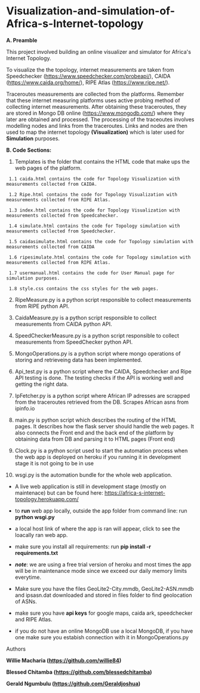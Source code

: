 # Visualization-and-simulation-of-Africa-s-Internet-topology

**A. Preamble**

This project involved building an online visualizer and simulator for Africa's Internet Topology.

To visualize the the topology, internet measurements are taken from Speedchecker (https://www.speedchecker.com/probeapi/),
CAIDA (https://www.caida.org/home/), RIPE Atlas (https://www.ripe.net/). 

Traceroutes measurements are collected from the platforms. Remember that these internet measuring platforms uses active probing method of collecting
internet measurements. After obtaining these traceroutes, they are stored in Mongo DB online (https://www.mongodb.com/) where they later are obtained
and processed. The processing of the traceoutes involves modelling nodes and links from the traceroutes.
Links and nodes are then used to map the internet topology **(Visualization)** which is later used for **Simulation** purposes.

**B. Code Sections:**

   1. Templates is the folder that contains the HTML code that  make ups the web pages of the platform. 
 
     1.1 caida.html contains the code for Topology Visualization with measurements collected from CAIDA.  
     
     1.2 Ripe.html contains the code for Topology Visualization with measurements collected from RIPE Atlas.
     
     1.3 index.html contains the code for Topology Visualization with measurements collected from Speedcahecker.
     
     1.4 simulate.html contains the code for Topology simulation with measurements collected from Speedchecker.
     
     1.5 caidasimulate.html contains the code for Topology simulation with measurements collected from CAIDA
     
     1.6 ripesimulate.html contains the code for Topology simulation with measurements collected from RIPE Atlas.
     
     1.7 usermanual.html contains the code for User Manual page for simulation purposes. 
     
     1.8 style.css contains the css styles for the web pages. 
  
  2. RipeMeasure.py is a python script responsible to collect measurements from RIPE python API. 
  
  3. CaidaMeasure.py is a python script responsible to collect measurements from CAIDA python API.
  
  4. SpeedCheckerMeasure.py is a python script responsible to collect measurements from SpeedChecker python API.
 
  5. MongoOperations.py is a python script where mongo operations of storing and retrieveing data has been implemented. 
  
  6. Api_test.py is a python script where the CAIDA, Speedchecker and Ripe API testing is done. The testing checks if the API is working well
  and getting the right data. 
  
  7. IpFetcher.py is a python script where African IP adresses are scrapped from the traceroutes retrieved from the DB. Scrapes African asns from ipinfo.io
  
  8. main.py is python script which describes the routing of the HTML pages. It describes how the flask server 
   should handle the web pages. It also connects the Front end and the back end of the platform by obtaining data from
   DB and parsing it to HTML pages (Front end)
  
  9. Clock.py is a python script used to start the automation process when the web app is deployed on heroku
 if you running it in development stage it is not going to be in use

 10. wsgi.py is the automation bundle for the whole web application.  
 
* A live web application is still in development stage (mostly on maintenace) but can be found here: https://africa-s-internet-topology.herokuapp.com/

* to **run** web app locally, outside the app folder from command line: run **python wsgi.py**

* a local host link of where the app is ran will appear, click to see the loacally ran web app.

* make sure you install all requirements: run **pip install -r requirements.txt**

* **_note_**: we are using a free trial version of heroku and most times the app will be in maintenance mode since we exceed our daily memory limits everytime.

* Make sure you have the files GeoLite2-City.mmdb, GeoLite2-ASN.mmdb and ipsasn.dat downloaded and stored in files folder to find geolocation of ASNs.
  
* make sure you have **api keys** for google maps, caida ark, speedchecker and RIPE Atlas.

* if you do not have an online MongoDB use a local MongoDB, if you have one make sure you estabish connection with it in MongoOperations.py

Authors 

**Willie Macharia (https://github.com/willie84)**

**Blessed Chitamba (https://github.com/blessedchitamba)**

**Gerald Ngumbulu (https://github.com/Geraldjoshua)**